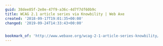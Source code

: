 ```yaml
---
guid: 38dee85f-2e8e-47f9-a36c-4d7f7df60b9c
title: WCAG 2.1 article series via Knowbility | Web Axe
created: '2018-09-17T19:01:35+00:00'
changed: '2019-09-24T14:33:43+00:00'


bookmark_of: 'http://www.webaxe.org/wcag-2-1-article-series-knowbility/'
---
```




